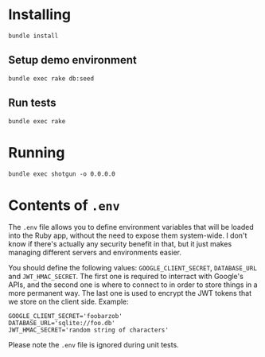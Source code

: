 # Installing

    bundle install

## Setup demo environment

    bundle exec rake db:seed

## Run tests

    bundle exec rake

# Running

    bundle exec shotgun -o 0.0.0.0

# Contents of `.env`

The `.env` file allows you to define environment variables that will be loaded
into the Ruby app, without the need to expose them system-wide. I don't know if
there's actually any security benefit in that, but it just makes managing
different servers and environments easier.

You should define the following values: `GOOGLE_CLIENT_SECRET`, `DATABASE_URL`
and `JWT_HMAC_SECRET`. The first one is required to interract with Google's
APIs, and the second one is where to connect to in order to store things in a
more permanent way. The last one is used to encrypt the JWT tokens that we
store on the client side. Example:

    GOOGLE_CLIENT_SECRET='foobarzob'
    DATABASE_URL='sqlite://foo.db'
    JWT_HMAC_SECRET='random string of characters'

Please note the `.env` file is ignored during unit tests.
